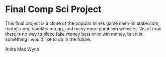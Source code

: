 # Final Comp Sci Project

This final project is a clone of the popular mines game seen on stake.com, roobet.com, banditcamp.gg, and many more gambling websites. As of now there is no way to place fake money bets or to win money, but it is something I would like to do in the future.

Anita Max Wynn